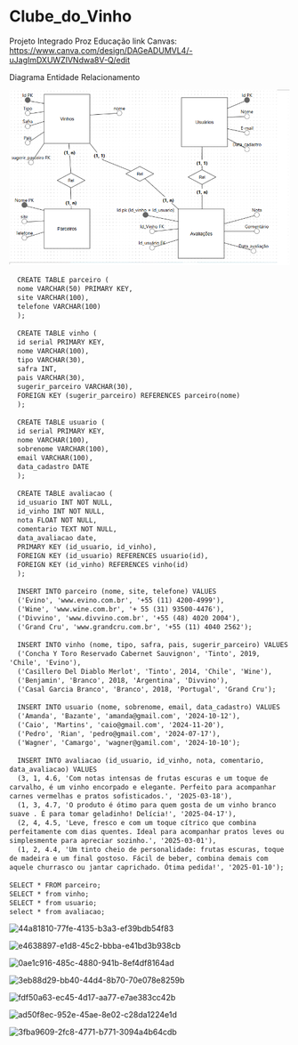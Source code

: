 # Clube_do_Vinho
Projeto Integrado Proz Educação
link Canvas:
https://www.canva.com/design/DAGeADUMVL4/-uJagImDXUWZIVNdwa8V-Q/edit

Diagrama Entidade Relacionamento

![alt text](imagens/DER.png)


```
  CREATE TABLE parceiro (
  nome VARCHAR(50) PRIMARY KEY,
  site VARCHAR(100),
  telefone VARCHAR(100)
  );
  
  CREATE TABLE vinho (
  id serial PRIMARY KEY,
  nome VARCHAR(100),
  tipo VARCHAR(30),
  safra INT,
  pais VARCHAR(30),
  sugerir_parceiro VARCHAR(30),
  FOREIGN KEY (sugerir_parceiro) REFERENCES parceiro(nome)
  );
  
  CREATE TABLE usuario (
  id serial PRIMARY KEY,
  nome VARCHAR(100),
  sobrenome VARCHAR(100),
  email VARCHAR(100),
  data_cadastro DATE
  );
  
  CREATE TABLE avaliacao (
  id_usuario INT NOT NULL,
  id_vinho INT NOT NULL,
  nota FLOAT NOT NULL,
  comentario TEXT NOT NULL,
  data_avaliacao date,
  PRIMARY KEY (id_usuario, id_vinho),
  FOREIGN KEY (id_usuario) REFERENCES usuario(id),
  FOREIGN KEY (id_vinho) REFERENCES vinho(id)
  );
  
  INSERT INTO parceiro (nome, site, telefone) VALUES
  ('Evino', 'www.evino.com.br', '+55 (11) 4200-4999'),
  ('Wine', 'www.wine.com.br', '+ 55 (31) 93500-4476'),
  ('Divvino', 'www.divvino.com.br', '+55 (48) 4020 2004'),
  ('Grand Cru', 'www.grandcru.com.br', '+55 (11) 4040 2562');
  
  INSERT INTO vinho (nome, tipo, safra, pais, sugerir_parceiro) VALUES
  ('Concha Y Toro Reservado Cabernet Sauvignon', 'Tinto', 2019, 'Chile', 'Evino'),
  ('Casillero Del Diablo Merlot', 'Tinto', 2014, 'Chile', 'Wine'),
  ('Benjamin', 'Branco', 2018, 'Argentina', 'Divvino'),
  ('Casal Garcia Branco', 'Branco', 2018, 'Portugal', 'Grand Cru');
  
  INSERT INTO usuario (nome, sobrenome, email, data_cadastro) VALUES
  ('Amanda', 'Bazante', 'amanda@gmail.com', '2024-10-12'),
  ('Caio', 'Martins', 'caio@gmail.com', '2024-11-20'),
  ('Pedro', 'Rian', 'pedro@gmail.com', '2024-07-17'),
  ('Wagner', 'Camargo', 'wagner@gamil.com', '2024-10-10');
  
  INSERT INTO avaliacao (id_usuario, id_vinho, nota, comentario, data_avaliacao) VALUES
  (3, 1, 4.6, 'Com notas intensas de frutas escuras e um toque de carvalho, é um vinho encorpado e elegante. Perfeito para acompanhar carnes vermelhas e pratos sofisticados.', '2025-03-18'),
  (1, 3, 4.7, 'O produto é ótimo para quem gosta de um vinho branco suave . É para tomar geladinho! Delícia!', '2025-04-17'),
  (2, 4, 4.5, 'Leve, fresco e com um toque cítrico que combina perfeitamente com dias quentes. Ideal para acompanhar pratos leves ou simplesmente para apreciar sozinho.', '2025-03-01'),
  (1, 2, 4.4, 'Um tinto cheio de personalidade: frutas escuras, toque de madeira e um final gostoso. Fácil de beber, combina demais com aquele churrasco ou jantar caprichado. Ótima pedida!', '2025-01-10');

SELECT * FROM parceiro;
SELECT * from vinho;
SELECT * from usuario;
select * from avaliacao;
```

![44a81810-77fe-4135-b3a3-ef39bdb54f83](https://github.com/user-attachments/assets/83a690fb-1e10-4f35-8330-dd316cf707c8)


![e4638897-e1d8-45c2-bbba-e41bd3b938cb](https://github.com/user-attachments/assets/57eb876a-4b2b-4b22-babb-a01a0bb4a5dd)


![0ae1c916-485c-4880-941b-8ef4df8164ad](https://github.com/user-attachments/assets/26143f60-0980-4f0d-af1e-dce862bac199)


![3eb88d29-bb40-44d4-8b70-70e078e8259b](https://github.com/user-attachments/assets/3ef30a42-b9ba-4e5e-b506-1acc257f9265)




![fdf50a63-ec45-4d17-aa77-e7ae383cc42b](https://github.com/user-attachments/assets/819a34df-150a-407c-abb6-880d104fa363)


![ad50f8ec-952e-45ae-8e02-c28da1224e1d](https://github.com/user-attachments/assets/7237cd54-a4d9-451d-9b0c-8850b2e6f6d8)


![3fba9609-2fc8-4771-b771-3094a4b64cdb](https://github.com/user-attachments/assets/8d5fd997-6793-49b4-83d9-b74dff8bf5ea)


